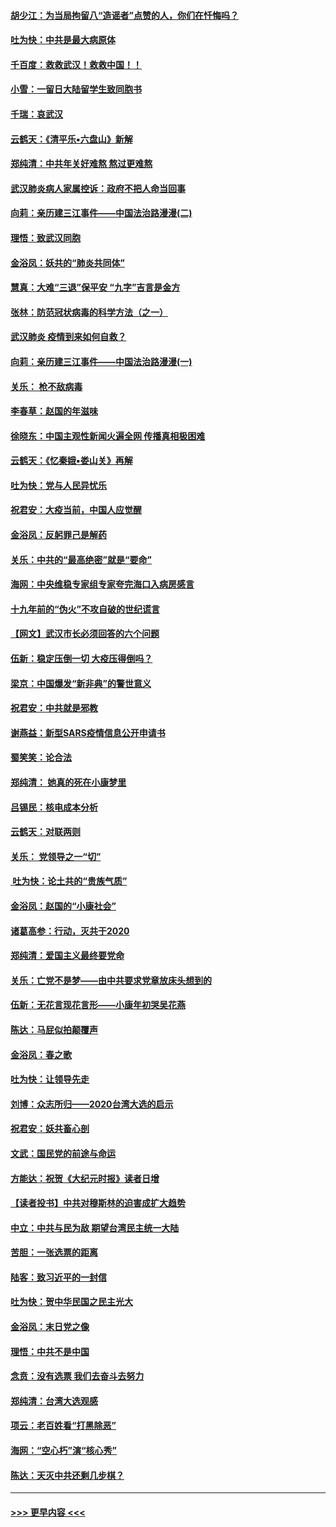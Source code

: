 #### [胡少江：为当局拘留八“造谣者”点赞的人，你们在忏悔吗？](../pages/nsc993/n11836801.md?t=02012331) 
#### [吐为快：中共是最大病原体](../pages/nsc993/n11836748.md?t=02012331) 
#### [千百度：救救武汉！救救中国！！](../pages/nsc993/n11836145.md?t=02012331) 
#### [小雪：一留日大陆留学生致同胞书](../pages/nsc993/n11834624.md?t=02012331) 
#### [千瑞：哀武汉](../pages/nsc993/n11833647.md?t=02012331) 
#### [云鹤天：《清平乐▪六盘山》新解](../pages/nsc993/n11833611.md?t=02012331) 
#### [郑纯清：中共年关好难熬 熬过更难熬](../pages/nsc993/n11833489.md?t=02012331) 
#### [武汉肺炎病人家属控诉：政府不把人命当回事](../pages/nsc993/n11833205.md?t=02012331) 
#### [向莉：亲历建三江事件——中国法治路漫漫(二)](../pages/nsc993/n11829102.md?t=02012331) 
#### [理悟：致武汉同胞](../pages/nsc993/n11831522.md?t=02012331) 
#### [金浴凤：妖共的“肺炎共同体”](../pages/nsc993/n11829448.md?t=02012331) 
#### [慧真：大难“三退”保平安 “九字”吉言是金方](../pages/nsc993/n11829501.md?t=02012331) 
#### [张林：防范冠状病毒的科学方法（之一）](../pages/nsc993/n11828618.md?t=02012331) 
#### [武汉肺炎 疫情到来如何自救？](../pages/nsc993/n11827632.md?t=02012331) 
#### [向莉：亲历建三江事件——中国法治路漫漫(一)](../pages/nsc993/n11827190.md?t=02012331) 
#### [关乐： 枪不敌病毒](../pages/nsc993/n11826746.md?t=02012331) 
#### [李春草：赵国的年滋味](../pages/nsc993/n11826321.md?t=02012331) 
#### [徐晓东：中国主观性新闻火遍全网 传播真相极困难](../pages/nsc993/n11826508.md?t=02012331) 
#### [云鹤天：《忆秦娥▪娄山关》再解](../pages/nsc993/n11824682.md?t=02012331) 
#### [吐为快：党与人民异忧乐](../pages/nsc993/n11824660.md?t=02012331) 
#### [祝君安：大疫当前，中国人应觉醒](../pages/nsc993/n11821946.md?t=02012331) 
#### [金浴凤：反躬罪己是解药](../pages/nsc993/n11820280.md?t=02012331) 
#### [关乐：中共的“最高绝密”就是“要命”](../pages/nsc993/n11816946.md?t=02012331) 
#### [海网：中央维稳专家组专家夸完海口入病房感言](../pages/nsc993/n11815138.md?t=02012331) 
#### [十九年前的“伪火”不攻自破的世纪谎言](../pages/nsc993/n11813238.md?t=02012331) 
#### [【网文】武汉市长必须回答的六个问题](../pages/nsc993/n11813848.md?t=02012331) 
#### [伍新：稳定压倒一切 大疫压得倒吗？](../pages/nsc993/n11812634.md?t=02012331) 
#### [梁京：中国爆发“新非典”的警世意义](../pages/nsc993/n11812554.md?t=02012331) 
#### [祝君安：中共就是邪教](../pages/nsc993/n11812431.md?t=02012331) 
#### [谢燕益：新型SARS疫情信息公开申请书](../pages/nsc993/n11808840.md?t=02012331) 
#### [蜀笑笑：论合法](../pages/nsc993/n11808064.md?t=02012331) 
#### [郑纯清： 她真的死在小康梦里](../pages/nsc993/n11806623.md?t=02012331) 
#### [吕锡民：核电成本分析](../pages/nsc993/n11806284.md?t=02012331) 
#### [云鹤天：对联两则](../pages/nsc993/n11805957.md?t=02012331) 
#### [关乐： 党领导之一“切”](../pages/nsc993/n11804505.md?t=02012331) 
#### [ 吐为快：论土共的“贵族气质”](../pages/nsc993/n11804490.md?t=02012331) 
#### [金浴凤：赵国的“小康社会”](../pages/nsc993/n11804452.md?t=02012331) 
#### [诸葛高参：行动，灭共于2020](../pages/nsc993/n11804120.md?t=02012331) 
#### [郑纯清：爱国主义最终要党命](../pages/nsc993/n11802197.md?t=02012331) 
#### [关乐：亡党不是梦——由中共要求党章放床头想到的](../pages/nsc993/n11802156.md?t=02012331) 
#### [伍新：无花言现花言形——小康年初哭吴花燕](../pages/nsc993/n11800044.md?t=02012331) 
#### [陈达：马屁似拍颠覆声](../pages/nsc993/n11800010.md?t=02012331) 
#### [金浴凤：春之歌](../pages/nsc993/n11797687.md?t=02012331) 
#### [吐为快：让领导先走](../pages/nsc993/n11797512.md?t=02012331) 
#### [刘博：众志所归——2020台湾大选的启示](../pages/nsc993/n11796878.md?t=02012331) 
#### [祝君安：妖共畜心剖](../pages/nsc993/n11794273.md?t=02012331) 
#### [文武：国民党的前途与命运](../pages/nsc993/n11794198.md?t=02012331) 
#### [方能达：祝贺《大纪元时报》读者日增](../pages/nsc993/n11793807.md?t=02012331) 
#### [【读者投书】中共对穆斯林的迫害成扩大趋势](../pages/nsc993/n11791371.md?t=02012331) 
#### [中立：中共与民为敌 期望台湾民主统一大陆](../pages/nsc993/n11790392.md?t=02012331) 
#### [苦胆：一张选票的距离](../pages/nsc993/n11788914.md?t=02012331) 
#### [陆客：致习近平的一封信](../pages/nsc993/n11788867.md?t=02012331) 
#### [吐为快：贺中华民国之民主光大](../pages/nsc993/n11788618.md?t=02012331) 
#### [金浴凤：末日党之像](../pages/nsc993/n11787475.md?t=02012331) 
#### [理悟：中共不是中国](../pages/nsc993/n11787463.md?t=02012331) 
#### [念贲：没有选票  我们去奋斗去努力](../pages/nsc993/n11787398.md?t=02012331) 
#### [郑纯清：台湾大选观感](../pages/nsc993/n11786210.md?t=02012331) 
#### [项云：老百姓看“打黑除恶”](../pages/nsc993/n11785398.md?t=02012331) 
#### [海网：“空心朽”演“核心秀”](../pages/nsc993/n11783874.md?t=02012331) 
#### [陈达：天灭中共还剩几步棋？](../pages/nsc993/n11783719.md?t=02012331) 

----
#### [ >>> 更早内容 <<< ](../indexes/nsc993-earlier.md)

